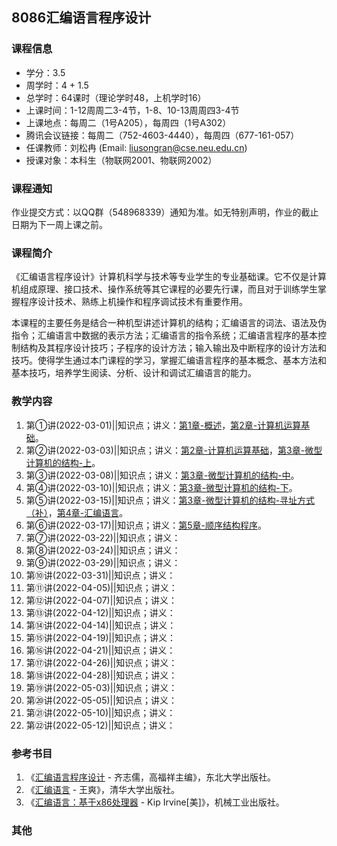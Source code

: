 ## 8086汇编语言程序设计

### 课程信息
- 学分：3.5
- 周学时：4 + 1.5
- 总学时：64课时（理论学时48，上机学时16）
- 上课时间：1-12周周二3-4节，1-8、10-13周周四3-4节
- 上课地点：每周二（1号A205），每周四（1号A302）
- 腾讯会议链接：每周二（752-4603-4440），每周四（677-161-057）
- 任课教师：刘松冉 (Email: liusongran@cse.neu.edu.cn)
- 授课对象：本科生（物联网2001、物联网2002）

### 课程通知
作业提交方式：以QQ群（548968339）通知为准。如无特别声明，作业的截止日期为下一周上课之前。

### 课程简介
《汇编语言程序设计》计算机科学与技术等专业学生的专业基础课。它不仅是计算机组成原理、接口技术、操作系统等其它课程的必要先行课，而且对于训练学生掌握程序设计技术、熟练上机操作和程序调试技术有重要作用。

本课程的主要任务是结合一种机型讲述计算机的结构；汇编语言的词法、语法及伪指令；汇编语言中数据的表示方法；汇编语言的指令系统；汇编语言程序的基本控制结构及其程序设计技巧；子程序的设计方法；输入输出及中断程序的设计方法和技巧。使得学生通过本门课程的学习，掌握汇编语言程序的基本概念、基本方法和基本技巧，培养学生阅读、分析、设计和调试汇编语言的能力。

### 教学内容
1. 第①讲(2022-03-01)\|\|知识点；讲义：[第1章-概述](./Slides/Chapter1.pdf)，[第2章-计算机运算基础](./Slides/Chapter2.pdf)。
2. 第②讲(2022-03-03)\|\|知识点；讲义：[第2章-计算机运算基础](./Slides/Chapter2.pdf)，[第3章-微型计算机的结构-上](./Slides/Chapter3-A.pdf)。
3. 第③讲(2022-03-08)\|\|知识点；讲义：[第3章-微型计算机的结构-中](./Slides/Chapter3-B.pdf)。
4. 第④讲(2022-03-10)\|\|知识点；讲义：[第3章-微型计算机的结构-下](./Slides/Chapter3-C.pdf)。
5. 第⑤讲(2022-03-15)\|\|知识点；讲义：[第3章-微型计算机的结构-寻址方式（补）](./Slides/Chapter3-D.pdf)，[第4章-汇编语言](./Slides/Chapter4.pdf)。
6. 第⑥讲(2022-03-17)\|\|知识点；讲义：[第5章-顺序结构程序](./Slides/Chapter5.pdf)。
7. 第⑦讲(2022-03-22)\|\|知识点；讲义：
8. 第⑧讲(2022-03-24)\|\|知识点；讲义：
9. 第⑨讲(2022-03-29)\|\|知识点；讲义：
10. 第⑩讲(2022-03-31)\|\|知识点；讲义：
11. 第⑪讲(2022-04-05)\|\|知识点；讲义：
12. 第⑫讲(2022-04-07)\|\|知识点；讲义：
13. 第⑬讲(2022-04-12)\|\|知识点；讲义：
14. 第⑭讲(2022-04-14)\|\|知识点；讲义：
15. 第⑮讲(2022-04-19)\|\|知识点；讲义：
16. 第⑯讲(2022-04-21)\|\|知识点；讲义：
17. 第⑰讲(2022-04-26)\|\|知识点；讲义：
18. 第⑱讲(2022-04-28)\|\|知识点；讲义：
19. 第⑲讲(2022-05-03)\|\|知识点；讲义：
20. 第⑳讲(2022-05-05)\|\|知识点；讲义：
21. 第㉑讲(2022-05-10)\|\|知识点；讲义：
22. 第㉒讲(2022-05-12)\|\|知识点；讲义：


### 参考书目
1. 《[汇编语言程序设计](https://book.douban.com/subject/1020163/) - 齐志儒，高福祥主编》，东北大学出版社。
2. 《[汇编语言](https://book.douban.com/subject/35038473/) - 王爽》，清华大学出版社。
3. 《[汇编语言：基于x86处理器](https://book.douban.com/subject/26769528/) - Kip Irvine[美]》，机械工业出版社。

### 其他